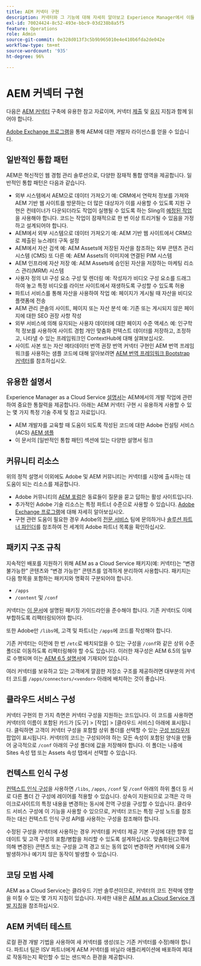 ```yaml
---
title: AEM 커넥터 구현
description: 커넥터와 그 기능에 대해 자세히 알아보고 Experience Manager에서 이들 유용한 도구를 구현하는 방법에 대해 알아봅니다.
exl-id: 70024424-8c52-493e-bbc9-03d238b8a5f5
feature: Operations
role: Admin
source-git-commit: 0e328d013f3c5b9b965010e4e410b6fda2de042e
workflow-type: tm+mt
source-wordcount: '935'
ht-degree: 96%

---
```



AEM 커넥터 구현
=============================

다음은 [AEM 커넥터](https://www.adobe.io/apis/experiencecloud/aem/aemconnectors.html) 구축에 유용한 참고 자료이며, 커넥터 [제출](submit.md) 및 [유지](maintain.md) 지침과 함께 읽어야 합니다.

[Adobe Exchange 프로그램](https://partners.adobe.com/exchangeprogram/experiencecloud)을 통해 AEM에 대한 개발자 라이선스를 얻을 수 있습니다.

일반적인 통합 패턴
---------------------------

AEM은 혁신적인 웹 경험 관리 솔루션으로, 다양한 잠재적 통합 영역을 제공합니다. 일반적인 통합 패턴은 다음과 같습니다.

* 외부 시스템에서 AEM으로 데이터 가져오기 예: CRM에서 연락처 정보를 가져와 AEM 기반 웹 사이트를 방문하는 더 많은 대상자가 이를 사용할 수 있도록 지원  구현은 컨테이너가 다운되더라도 작업이 실행될 수 있도록 하는 Sling의 [예정된 작업](https://sling.apache.org/documentation/bundles/apache-sling-eventing-and-job-handling.html#scheduled-jobs)을 사용해야 합니다. 코드는 작업이 잠재적으로 한 번 이상 트리거될 수 있음을 가정하고 설계되어야 합니다.
* AEM에서 외부 시스템으로 데이터 가져오기 예: AEM 기반 웹 사이트에서 CRM으로 제출된 뉴스레터 구독 설정
* AEM에서 자산 검색 예: AEM Assets에 저장된 자산을 참조하는 외부 콘텐츠 관리 시스템 (CMS) 또 다른 예: AEM Assets의 이미지에 연결된 PIM 시스템
* AEM 인프라에 자산 저장 예: AEM Assets에 승인된 자산을 저장하는 마케팅 리소스 관리(MRM) 시스템
* 사용자 정의 UI 구성 요소 구성 및 렌더링 예: 작성자가 비디오 구성 요소를 드래그하여 놓고 특정 비디오를 라이브 사이트에서 재생하도록 구성할 수 있도록 허용
* 파트너 서비스를 통해 자산을 사용하여 작업 예: 페이지가 게시될 때 자산을 비디오 플랫폼에 전송
* AEM 관리 콘솔의 사이트, 페이지 또는 자산 분석 예: 기존 또는 게시되지 않은 페이지에 대한 SEO 권장 사항 작성
* 외부 서비스에 의해 유지되는 사용자 데이터에 대한 페이지 수준 액세스 예: 인구학적 정보를 사용하여 사이트 경험 개인 맞춤화 컨텍스트 데이터를 저장하고, 조정하고, 나타낼 수 있는 프레임워크인 ContextHub에 대해 살펴보십시오.
* 사이트 사본 또는 자산 메타데이터 번역 권장 번역 커넥터 구현인 AEM 번역 프레임워크를 사용하는 샘플 코드에 대해 알아보려면 [AEM 번역 프레임워크 Bootstrap 커넥터](https://github.com/Adobe-Marketing-Cloud/aem-translation-framework-bootstrap-connector)를 참조하십시오.


유용한 설명서
--------------------

Experience Manager as a Cloud Service [설명서](../overview/introduction.md)는 AEM에서의 개발 작업에 관련하여 중요한 통찰력을 제공합니다. 아래는 AEM 커넥터 구현 시 유용하게 사용할 수 있는 몇 가지 특정 기술 주제 및 참고 자료입니다.

* AEM 개발자를 교육할 때 도움이 되도록 작성된 코드에 대한 Adobe 컨설팅 서비스(ACS) [AEM 샘플](https://adobe-consulting-services.github.io/acs-aem-samples/)
* 이 문서의 [일반적인 통합 패턴] 섹션에 있는 다양한 설명서 링크

커뮤니티 리소스
--------------------

위의 정적 설명서 이외에도 Adobe 및 AEM 커뮤니티는 커넥터를 시장에 출시하는 데 도움이 되는 리소스를 제공합니다.

* Adobe 커뮤니티의 [AEM 포럼](https://help-forums.adobe.com/content/adobeforums/en/experience-manager-forum/adobe-experience-manager.html)은 동료들이 질문을 묻고 답하는 활성 사이트입니다.
* 추가적인 Adobe 기술 리소스는 특정 파트너 수준으로 사용할 수 있습니다. [Adobe Exchange 프로그램](https://partners.adobe.com/exchangeprogram/experiencecloud)에 대해 자세히 알아보십시오.
* 구현 관련 도움이 필요한 경우 Adobe의 [전문 서비스](https://www.adobe.com/kr/marketing-cloud/service-support/professional-consulting-training.html) 팀에 문의하거나 [솔루션 파트너 파인더](https://solutionpartners.adobe.com/home/partnerFinder.html)를 참조하여 전 세계의 Adobe 파트너 목록을 확인하십시오.

패키지 구조 규칙
-----------------------

지속적인 배포를 지원하기 위해 AEM as a Cloud Service 패키지(예: 커넥터)는 “변경 불가능한” 콘텐츠와 “변경 가능한” 콘텐츠를 엄격하게 분리하여 사용합니다. 패키지는 다음 항목을 포함하는 패키지와 명확히 구분되어야 합니다.

* `/apps`
* `/content` 및 `/conf`

커넥터는 [이 문서](/help/implementing/developing/introduction/aem-project-content-package-structure.md)에 설명된 패키징 가이드라인을 준수해야 합니다. 기존 커넥터도 이에 부합하도록 리팩터링되어야 합니다.

또한 Adobe만 `/libs`에, 고객 및 파트너는 `/apps`에 코드를 작성해야 합니다.

기존 커넥터는 이전에 한 번 `/etc`로 배치되었을 수 있는 구성을 `/conf`와 같은 상위 수준 폴더로 이동하도록 리팩터링해야 할 수도 있습니다. 이러한 재구성은 AEM 6.5의 일부로 수행되며 이는 [AEM 6.5 설명서](https://experienceleague.adobe.com/docs/experience-manager-65/deploying/restructuring/repository-restructuring.html)에 기재되어 있습니다.

여러 커넥터를 보유하고 있는 고객에게 깔끔한 저장소 구조를 제공하려면 대부분의 커넥터 코드를 `/apps/connectors/<vendor>` 아래에 배치하는 것이 좋습니다.

클라우드 서비스 구성
-----------------------------

커넥터 구현의 한 가지 측면은 커넥터 구성을 지원하는 코드입니다. 이 코드를 사용하면 커넥터의 이름이 포함된 카드가 [도구] > [작업] > [클라우드 서비스] 아래에 표시됩니다. 클릭하면 고객이 커넥터 구성을 포함할 상위 폴더를 선택할 수 있는 [구성 브라우저](/help/implementing/developing/introduction/configurations.md#using-configuration-browser) 팝업이 표시됩니다. 커넥터의 코드는 구성되어야 하는 모든 속성이 포함된 양식을 만들어 궁극적으로 `/conf` 아래의 구성 폴더에 값을 저장해야 합니다. 이 폴더는 나중에 Sites 속성 탭 또는 Assets 속성 탭에서 선택할 수 있습니다.


컨텍스트 인식 구성
-----------------------------

[컨텍스트 인식 구성](https://sling.apache.org/documentation/bundles/context-aware-configuration/context-aware-configuration.html)을 사용하면 `/libs`, `/apps`, `/conf` 및 `/conf` 아래의 하위 폴더 등 서로 다른 폴더 간 구성에 레이어를 적용할 수 있습니다. 상속이 지원되므로 고객은 각 마이크로사이트의 특정 내용을 변경하는 동시에 전역 구성을 구성할 수 있습니다. 클라우드 서비스 구성에 이 기능을 사용할 수 있으므로, 커넥터 코드는 특정 구성 노드를 참조하는 대신 컨텍스트 인식 구성 API를 사용하는 구성을 참조해야 합니다.

수정된 구성을 커넥터에 사용하는 경우 커넥터를 커넥터 제공 기본 구성에 대한 향후 업데이트 및 고객 구성의 포함/병합을 처리할 수 있도록 설계하십시오. 맞춤화된(고객에 의해 변경된) 콘텐츠 또는 구성을 고객 경고 또는 동의 없이 변경하면 커넥터에 오류가 발생하거나 예기치 않은 동작이 발생할 수 있습니다.

코딩 모범 사례
----------------------

AEM as a Cloud Service는 클라우드 기반 솔루션이므로, 커넥터의 코드 전략에 영향을 미칠 수 있는 몇 가지 지침이 있습니다. 자세한 내용은 [AEM as a Cloud Service 개발 지침](/help/implementing/developing/introduction/development-guidelines.md)을 참조하십시오.

AEM 커넥터 테스트
-------------------------

로컬 환경 개발 기법을 사용하여 새 커넥터를 생성(또는 기존 커넥터를 수정)해야 합니다. 파트너 팀은 ISV 파트너에게 AEM 커넥터를 바닐라 애플리케이션에 배포하여 제대로 작동하는지 확인할 수 있는 샌드박스 환경을 제공합니다.
